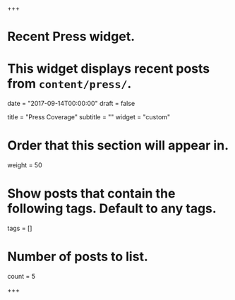 +++
# Recent Press widget.
# This widget displays recent posts from `content/press/`.

date = "2017-09-14T00:00:00"
draft = false

title = "Press Coverage"
subtitle = ""
widget = "custom"

# Order that this section will appear in.
weight = 50

# Show posts that contain the following tags. Default to any tags.
tags = []

# Number of posts to list.
count = 5

+++


